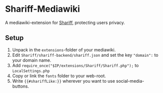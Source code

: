 Shariff-Mediawiki
=================

A mediawiki-extension for [Shariff](https://github.com/heiseonline/shariff), 
protecting users privacy.

Setup
-----
1. Unpack in the `extensions`-folder of your mediawiki.
2. Edit `Shariff/shariff-backend/shariff.json` and set the key
   `"domain":` to your domain name.
3. Add `require_once("$IP/extensions/Shariff/Shariff.php");` to
   `LocalSettings.php`
4. Copy or link the `fonts` folder to your web-root.
5. Write `{{#shariffLike:}}` wherever you want to use social-media-buttons.

